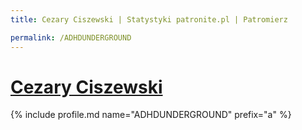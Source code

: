 ```yaml
---
title: Cezary Ciszewski | Statystyki patronite.pl | Patromierz

permalink: /ADHDUNDERGROUND
---
```


# [Cezary Ciszewski](https://patronite.pl/ADHDUNDERGROUND)

{% include profile.md name="ADHDUNDERGROUND" prefix="a" %}
